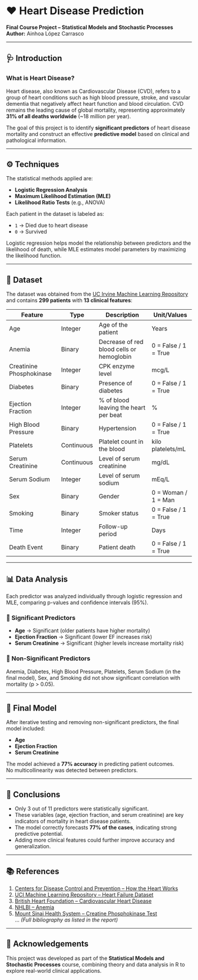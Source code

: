 # ❤️ Heart Disease Prediction
**Final Course Project – Statistical Models and Stochastic Processes**  
**Author:** Ainhoa López Carrasco  

---

## 🩺 Introduction

### What is Heart Disease?
Heart disease, also known as Cardiovascular Disease (CVD), refers to a group of heart conditions such as high blood pressure, stroke, and vascular dementia that negatively affect heart function and blood circulation. CVD remains the leading cause of global mortality, representing approximately **31% of all deaths worldwide** (~18 million per year).

The goal of this project is to identify **significant predictors** of heart disease mortality and construct an effective **predictive model** based on clinical and pathological information.

---

## ⚙️ Techniques

The statistical methods applied are:

- **Logistic Regression Analysis**
- **Maximum Likelihood Estimation (MLE)**
- **Likelihood Ratio Tests** (e.g., ANOVA)

Each patient in the dataset is labeled as:
- `1` → Died due to heart disease  
- `0` → Survived  

Logistic regression helps model the relationship between predictors and the likelihood of death, while MLE estimates model parameters by maximizing the likelihood function.

---

## 🧮 Dataset

The dataset was obtained from the [UC Irvine Machine Learning Repository](https://archive.ics.uci.edu/dataset/519/heart+failure+clinical+records) and contains **299 patients** with **13 clinical features**:

| Feature | Type | Description | Unit/Values |
|----------|------|-------------|--------------|
| Age | Integer | Age of the patient | Years |
| Anemia | Binary | Decrease of red blood cells or hemoglobin | 0 = False / 1 = True |
| Creatinine Phosphokinase | Integer | CPK enzyme level | mcg/L |
| Diabetes | Binary | Presence of diabetes | 0 = False / 1 = True |
| Ejection Fraction | Integer | % of blood leaving the heart per beat | % |
| High Blood Pressure | Binary | Hypertension | 0 = False / 1 = True |
| Platelets | Continuous | Platelet count in the blood | kilo platelets/mL |
| Serum Creatinine | Continuous | Level of serum creatinine | mg/dL |
| Serum Sodium | Integer | Level of serum sodium | mEq/L |
| Sex | Binary | Gender | 0 = Woman / 1 = Man |
| Smoking | Binary | Smoker status | 0 = False / 1 = True |
| Time | Integer | Follow-up period | Days |
| Death Event | Binary | Patient death | 0 = False / 1 = True |

---

## 📊 Data Analysis

Each predictor was analyzed individually through logistic regression and MLE, comparing p-values and confidence intervals (95%).

### 🔹 Significant Predictors
- **Age** → Significant (older patients have higher mortality)  
- **Ejection Fraction** → Significant (lower EF increases risk)  
- **Serum Creatinine** → Significant (higher levels increase mortality risk)

### 🔹 Non-Significant Predictors
Anemia, Diabetes, High Blood Pressure, Platelets, Serum Sodium (in the final model), Sex, and Smoking did not show significant correlation with mortality (p > 0.05).

---

## 🧠 Final Model

After iterative testing and removing non-significant predictors, the final model included:

- **Age**
- **Ejection Fraction**
- **Serum Creatinine**

The model achieved a **77% accuracy** in predicting patient outcomes.  
No multicollinearity was detected between predictors.

---

## 🧩 Conclusions

- Only 3 out of 11 predictors were statistically significant.  
- These variables (age, ejection fraction, and serum creatinine) are key indicators of mortality in heart disease patients.  
- The model correctly forecasts **77% of the cases**, indicating strong predictive potential.  
- Adding more clinical features could further improve accuracy and generalization.

---

## 📚 References

1. [Centers for Disease Control and Prevention – How the Heart Works](https://www.cdc.gov/ncbddd/spanish/heartdefects/howtheheartworks.html)  
2. [UCI Machine Learning Repository – Heart Failure Dataset](https://archive.ics.uci.edu/dataset/519/heart+failure+clinical+records)  
3. [British Heart Foundation – Cardiovascular Heart Disease](https://www.bhf.org.uk/informationsupport/conditions/cardiovascular-heart-disease)  
4. [NHLBI – Anemia](https://www.nhlbi.nih.gov/health/anemia)  
5. [Mount Sinai Health System – Creatine Phosphokinase Test](https://www.mountsinai.org/health-library/tests/creatine-phosphokinase-test)  
... *(Full bibliography as listed in the report)*

---

## 🧾 Acknowledgements

This project was developed as part of the **Statistical Models and Stochastic Processes** course, combining theory and data analysis in R to explore real-world clinical applications.

